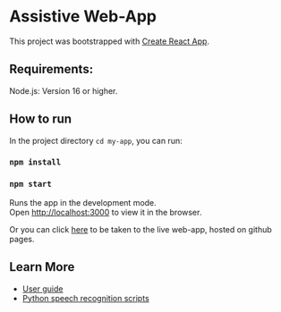# Assistive Web-App

This project was bootstrapped with [Create React App](https://github.com/facebook/create-react-app).

## Requirements:

Node.js: Version 16 or higher.

## How to run

In the project directory `cd my-app`, you can run:

### `npm install`

### `npm start`

Runs the app in the development mode.\
Open [http://localhost:3000](http://localhost:3000) to view it in the browser.

Or you can click [here](https://deden3791.github.io/L4Project/) to be taken to the live web-app, hosted on github pages. 

## Learn More

- [User guide](https://github.com/deden3791/L4Project/blob/main/main/UserGuides/UserGuide.md)
- [Python speech recognition scripts](https://github.com/deden3791/L4Project/tree/main/main/PythonApp)

